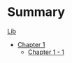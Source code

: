 # Summary

[Lib](lib.rs)

- [Chapter 1](./chapter1.rs)
  - [Chapter 1 - 1](./chapter1/chapter1_1.rs)
